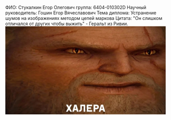 ФИО: Стукалкин Егор Олегович
группа: 6404-010302D
Научный руководитель: Гошин Егор Вячеславович
Тема диплома: Устранение шумов на изображенияx методом цепей маркова
Цитата: "Он слишком отличался от других чтобы выжить" - Геральт из Ривии.
![Imagine the true man](Geralt.jpg)